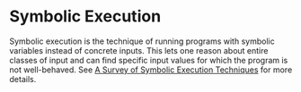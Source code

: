 # Symbolic Execution

Symbolic execution is the technique of running programs with symbolic variables instead of concrete inputs.
This lets one reason about entire classes of input and can find specific input values for which the program is not well-behaved.
See [A Survey of Symbolic Execution Techniques](https://arxiv.org/pdf/1610.00502.pdf) for more details.